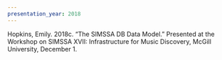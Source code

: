 ```yaml
---
presentation_year: 2018
---
```

Hopkins, Emily. 2018c. “The SIMSSA DB Data Model.” Presented at the Workshop on SIMSSA XVII: Infrastructure for Music Discovery, McGill University, December 1.
